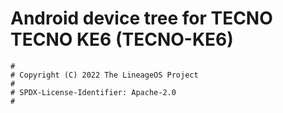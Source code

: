 # Android device tree for TECNO TECNO KE6 (TECNO-KE6)

```
#
# Copyright (C) 2022 The LineageOS Project
#
# SPDX-License-Identifier: Apache-2.0
#
```
